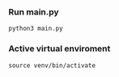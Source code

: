 ### Run main.py
```python3 main.py```

### Active virtual enviroment
```source venv/bin/activate```
